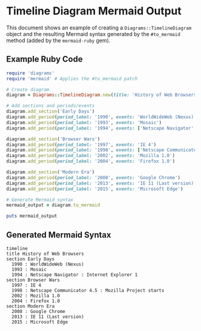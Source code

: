 # Timeline Diagram Mermaid Output

This document shows an example of creating a `Diagrams::TimelineDiagram` object and the resulting Mermaid syntax generated by the `#to_mermaid` method (added by the `mermaid-ruby` gem).

## Example Ruby Code

```ruby
require 'diagrams'
require 'mermaid' # Applies the #to_mermaid patch

# Create diagram
diagram = Diagrams::TimelineDiagram.new(title: 'History of Web Browsers')

# Add sections and periods/events
diagram.add_section('Early Days')
diagram.add_period(period_label: '1990', events: 'WorldWideWeb (Nexus)')
diagram.add_period(period_label: '1993', events: 'Mosaic')
diagram.add_period(period_label: '1994', events: ['Netscape Navigator', 'Internet Explorer 1'])

diagram.add_section('Browser Wars')
diagram.add_period(period_label: '1997', events: 'IE 4')
diagram.add_period(period_label: '1998', events: ['Netscape Communicator 4.5', 'Mozilla Project starts'])
diagram.add_period(period_label: '2002', events: 'Mozilla 1.0')
diagram.add_period(period_label: '2004', events: 'Firefox 1.0')

diagram.add_section('Modern Era')
diagram.add_period(period_label: '2008', events: 'Google Chrome')
diagram.add_period(period_label: '2013', events: 'IE 11 (Last version)')
diagram.add_period(period_label: '2015', events: 'Microsoft Edge')

# Generate Mermaid syntax
mermaid_output = diagram.to_mermaid

puts mermaid_output
```

## Generated Mermaid Syntax

```mermaid
timeline
title History of Web Browsers
section Early Days
  1990 : WorldWideWeb (Nexus)
  1993 : Mosaic
  1994 : Netscape Navigator : Internet Explorer 1
section Browser Wars
  1997 : IE 4
  1998 : Netscape Communicator 4.5 : Mozilla Project starts
  2002 : Mozilla 1.0
  2004 : Firefox 1.0
section Modern Era
  2008 : Google Chrome
  2013 : IE 11 (Last version)
  2015 : Microsoft Edge
```